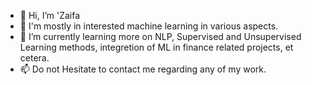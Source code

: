 - 👋 Hi, I’m 'Zaifa
- 👀 I'm mostly in interested machine learning in various aspects.
- 🌱 I’m currently learning more on NLP, Supervised and Unsupervised Learning methods, integretion of ML in finance related projects, et cetera.
- 📫 Do not Hesitate to contact me regarding any of my work. 
<!-- 😄 Pronouns: ...
- ⚡ Fun fact: ...
-->

